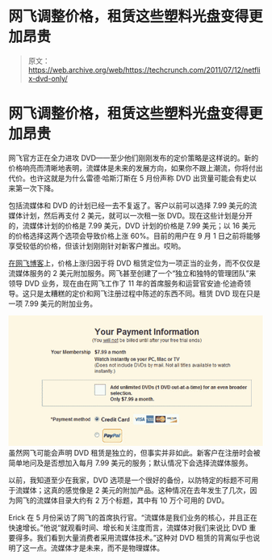 # 网飞调整价格，租赁这些塑料光盘变得更加昂贵

> 原文：<https://web.archive.org/web/https://techcrunch.com/2011/07/12/netflix-dvd-only/>

# 网飞调整价格，租赁这些塑料光盘变得更加昂贵

网飞官方正在全力进攻 DVD——至少他们刚刚发布的定价策略是这样说的。新的价格响亮而清晰地表明，流媒体是未来的发展方向，如果你不跟上潮流，你将付出代价。也许这就是为什么雷德·哈斯汀斯在 5 月份声称 DVD 出货量可能会有史以来第一次下降。

包括流媒体和 DVD 的计划已经一去不复返了。客户以前可以选择 7.99 美元的流媒体计划，然后再支付 2 美元，就可以一次租一张 DVD。现在这些计划是分开的，流媒体计划的价格是 7.99 美元，DVD 计划的价格是 7.99 美元；以 16 美元的价格选择这两个选项会导致价格上涨 60%。目前的用户在 9 月 1 日之前将能够享受较低的价格，但该计划刚刚针对新客户推出。哎哟。

[在网飞博客](https://web.archive.org/web/20230404033737/http://blog.netflix.com/2011/07/netflix-introduces-new-plans-and.html)上，价格上涨归因于将 DVD 租赁定位为一项正当的业务，而不仅仅是流媒体服务的 2 美元附加服务。网飞甚至创建了一个“独立和独特的管理团队”来领导 DVD 业务，现在由在网飞工作了 11 年的首席服务和运营官安迪·伦迪奇领导。这只是太糟糕的定价和网飞注册过程中陈述的东西不同。租赁 DVD 现在只是一项 7.99 美元的附加业务。

![](img/973b402b6958476eacbe104b9c4e1dec.png "netflix1")
虽然网飞可能会声明 DVD 租赁是独立的，但事实并非如此。新客户在注册时会被简单地问及是否想加入每月 7.99 美元的服务；默认情况下会选择流媒体服务。

以前，我知道至少在我家，DVD 选项是一个很好的备份，以防特定的标题不可用于流媒体；这真的感觉像是 2 美元的附加产品。这种情况在去年发生了几次，因为网飞的流媒体目录大约有 2 万个标题，其中有 10 万个可用的 DVD。

Erick 在 5 月份采访了网飞的首席执行官。“流媒体是我们业务的核心，并且正在快速增长。”他说“就观看时间、增长和关注度而言，流媒体对我们来说比 DVD 重要得多。我们看到大量消费者采用流媒体技术。”这种对 DVD 租赁的背离似乎也说明了这一点。流媒体才是未来，而不是物理媒体。